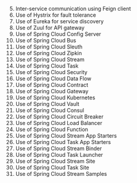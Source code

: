 5. Inter-service communication using Feign client
6. Use of Hystrix for fault tolerance
7. Use of Eureka for service discovery
8. Use of Zuul for API gateway
9. Use of Spring Cloud Config Server
10. Use of Spring Cloud Bus
11. Use of Spring Cloud Sleuth
12. Use of Spring Cloud Zipkin
13. Use of Spring Cloud Stream
14. Use of Spring Cloud Task
15. Use of Spring Cloud Security
16. Use of Spring Cloud Data Flow
17. Use of Spring Cloud Contract
18. Use of Spring Cloud Gateway
19. Use of Spring Cloud Kubernetes
20. Use of Spring Cloud Vault
21. Use of Spring Cloud Consul
22. Use of Spring Cloud Circuit Breaker
23. Use of Spring Cloud Load Balancer
24. Use of Spring Cloud Function
25. Use of Spring Cloud Stream App Starters
26. Use of Spring Cloud Task App Starters
27. Use of Spring Cloud Stream Binder
28. Use of Spring Cloud Task Launcher
29. Use of Spring Cloud Stream Site
30. Use of Spring Cloud Task Site
31. Use of Spring Cloud Stream Samples